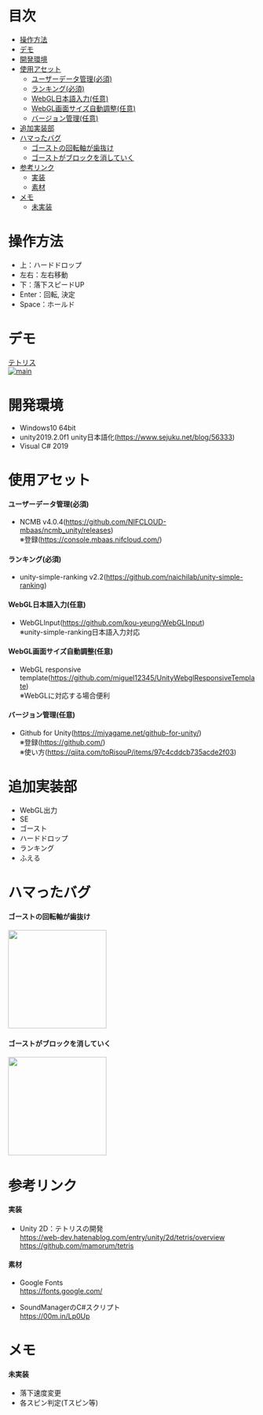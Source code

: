 # 目次
<!-- TOC -->

- [操作方法](#操作方法)
- [デモ](#デモ)
- [開発環境](#開発環境)
- [使用アセット](#使用アセット)
  - [ユーザーデータ管理(必須)](#ユーザーデータ管理必須)
  - [ランキング(必須)](#ランキング必須)
  - [WebGL日本語入力(任意)](#webgl日本語入力任意)
  - [WebGL画面サイズ自動調整(任意)](#webgl画面サイズ自動調整任意)
  - [バージョン管理(任意)](#バージョン管理任意)
- [追加実装部](#追加実装部)
- [ハマったバグ](#ハマったバグ)
  - [ゴーストの回転軸が歯抜け](#ゴーストの回転軸が歯抜け)
  - [ゴーストがブロックを消していく](#ゴーストがブロックを消していく)
- [参考リンク](#参考リンク)
  - [実装](#実装)
  - [素材](#素材)
- [メモ](#メモ)
  - [未実装](#未実装)

<!-- /TOC -->

# 操作方法
- 上：ハードドロップ
- 左右：左右移動
- 下：落下スピードUP
- Enter：回転, 決定
- Space：ホールド

# デモ
[テトリス](https://little-hoge.github.io/tetris/)  
[![main](https://user-images.githubusercontent.com/3638785/90015586-c3453100-dce3-11ea-959d-6de3a24d19ee.gif)](https://little-hoge.github.io/tetris/)

# 開発環境
- Windows10 64bit
- unity2019.2.0f1  unity日本語化(https://www.sejuku.net/blog/56333)
- Visual C# 2019

# 使用アセット
#### ユーザーデータ管理(必須)
- NCMB v4.0.4(https://github.com/NIFCLOUD-mbaas/ncmb_unity/releases) \
※登録(https://console.mbaas.nifcloud.com/)

#### ランキング(必須)
- unity-simple-ranking v2.2(https://github.com/naichilab/unity-simple-ranking)

#### WebGL日本語入力(任意)
- WebGLInput(https://github.com/kou-yeung/WebGLInput) \
※unity-simple-ranking日本語入力対応  

#### WebGL画面サイズ自動調整(任意)
- WebGL responsive template(https://github.com/miguel12345/UnityWebglResponsiveTemplate) \
※WebGLに対応する場合便利  

#### バージョン管理(任意)
- Github for Unity(https://miyagame.net/github-for-unity/) \
※登録(https://github.com/) \
※使い方(https://qiita.com/toRisouP/items/97c4cddcb735acde2f03)

# 追加実装部
- WebGL出力
- SE
- ゴースト
- ハードドロップ
- ランキング
- ふえる

# ハマったバグ
#### ゴーストの回転軸が歯抜け  
<img src="https://user-images.githubusercontent.com/3638785/90013347-0d2c1800-dce0-11ea-88fe-b111bc047c99.gif" width="200" >  

#### ゴーストがブロックを消していく
<img src="https://user-images.githubusercontent.com/3638785/90013343-0bfaeb00-dce0-11ea-8078-cac88cd8cd88.gif" width="200" >

# 参考リンク
#### 実装
- Unity 2D：テトリスの開発  
https://web-dev.hatenablog.com/entry/unity/2d/tetris/overview  
https://github.com/mamorum/tetris

#### 素材
- Google Fonts  
https://fonts.google.com/

- SoundManagerのC#スクリプト  
https://00m.in/Lp0Up

# メモ
#### 未実装
- 落下速度変更
- 各スピン判定(Tスピン等)

